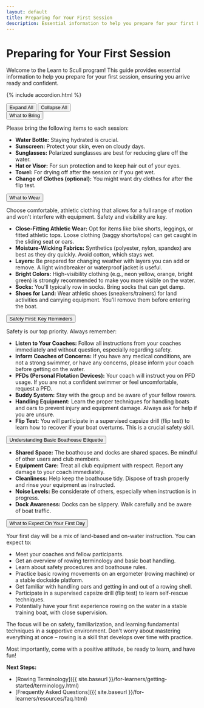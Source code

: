 ```yaml
---
layout: default
title: Preparing for Your First Session
description: Essential information to help you prepare for your first Learn to Scull session, covering what to bring, what to expect, and key safety guidelines.
---
```


# Preparing for Your First Session

Welcome to the Learn to Scull program! This guide provides essential information to help you prepare for your first session, ensuring you arrive ready and confident.

{% include accordion.html %}

<div class="accordion-controls">
    <button id="expand-all">Expand All</button>
    <button id="collapse-all">Collapse All</button>
</div>

<div class="accordion-section">
    <button class="accordion-toggle">What to Bring</button>
    <div class="accordion-content">
        <div class="accordion-content-inner">
            <p>Please bring the following items to each session:</p>
            <ul>
                <li><strong>Water Bottle:</strong> Staying hydrated is crucial.</li>
                <li><strong>Sunscreen:</strong> Protect your skin, even on cloudy days.</li>
                <li><strong>Sunglasses:</strong> Polarized sunglasses are best for reducing glare off the water.</li>
                <li><strong>Hat or Visor:</strong> For sun protection and to keep hair out of your eyes.</li>
                <li><strong>Towel:</strong> For drying off after the session or if you get wet.</li>
                <li><strong>Change of Clothes (optional):</strong> You might want dry clothes for after the flip test.</li>
            </ul>
        </div>
    </div>
</div>

<div class="accordion-section">
    <button class="accordion-toggle">What to Wear</button>
    <div class="accordion-content">
        <div class="accordion-content-inner">
            <p>Choose comfortable, athletic clothing that allows for a full range of motion and won't interfere with equipment. Safety and visibility are key.</p>
            <ul>
                <li><strong>Close-Fitting Athletic Wear:</strong> Opt for items like bike shorts, leggings, or fitted athletic tops. Loose clothing (baggy shorts/tops) can get caught in the sliding seat or oars.</li>
                <li><strong>Moisture-Wicking Fabrics:</strong> Synthetics (polyester, nylon, spandex) are best as they dry quickly. Avoid cotton, which stays wet.</li>
                <li><strong>Layers:</strong> Be prepared for changing weather with layers you can add or remove. A light windbreaker or waterproof jacket is useful.</li>
                <li><strong>Bright Colors:</strong> High-visibility clothing (e.g., neon yellow, orange, bright green) is strongly recommended to make you more visible on the water.</li>
                <li><strong>Socks:</strong> You'll typically row in socks. Bring socks that can get damp.</li>
                <li><strong>Shoes for Land:</strong> Wear athletic shoes (sneakers/trainers) for land activities and carrying equipment. You'll remove them before entering the boat.</li>
            </ul>
        </div>
    </div>
</div>

<div class="accordion-section">
    <button class="accordion-toggle">Safety First: Key Reminders</button>
    <div class="accordion-content">
        <div class="accordion-content-inner">
            <p>Safety is our top priority. Always remember:</p>
            <ul>
                <li><strong>Listen to Your Coaches:</strong> Follow all instructions from your coaches immediately and without question, especially regarding safety.</li>
                <li><strong>Inform Coaches of Concerns:</strong> If you have any medical conditions, are not a strong swimmer, or have any concerns, please inform your coach before getting on the water.</li>
                <li><strong>PFDs (Personal Flotation Devices):</strong> Your coach will instruct you on PFD usage. If you are not a confident swimmer or feel uncomfortable, request a PFD.</li>
                <li><strong>Buddy System:</strong> Stay with the group and be aware of your fellow rowers.</li>
                <li><strong>Handling Equipment:</strong> Learn the proper techniques for handling boats and oars to prevent injury and equipment damage. Always ask for help if you are unsure.</li>
                <li><strong>Flip Test:</strong> You will participate in a supervised capsize drill (flip test) to learn how to recover if your boat overturns. This is a crucial safety skill.</li>
            </ul>
        </div>
    </div>
</div>

<div class="accordion-section">
    <button class="accordion-toggle">Understanding Basic Boathouse Etiquette</button>
    <div class="accordion-content">
        <div class="accordion-content-inner">
            <ul>
                <li><strong>Shared Space:</strong> The boathouse and docks are shared spaces. Be mindful of other users and club members.</li>
                <li><strong>Equipment Care:</strong> Treat all club equipment with respect. Report any damage to your coach immediately.</li>
                <li><strong>Cleanliness:</strong> Help keep the boathouse tidy. Dispose of trash properly and rinse your equipment as instructed.</li>
                <li><strong>Noise Levels:</strong> Be considerate of others, especially when instruction is in progress.</li>
                <li><strong>Dock Awareness:</strong> Docks can be slippery. Walk carefully and be aware of boat traffic.</li>
            </ul>
        </div>
    </div>
</div>

<div class="accordion-section">
    <button class="accordion-toggle">What to Expect On Your First Day</button>
    <div class="accordion-content">
        <div class="accordion-content-inner">
            <p>Your first day will be a mix of land-based and on-water instruction. You can expect to:</p>
            <ul>
                <li>Meet your coaches and fellow participants.</li>
                <li>Get an overview of rowing terminology and basic boat handling.</li>
                <li>Learn about safety procedures and boathouse rules.</li>
                <li>Practice basic rowing movements on an ergometer (rowing machine) or a stable dockside platform.</li>
                <li>Get familiar with handling oars and getting in and out of a rowing shell.</li>
                <li>Participate in a supervised capsize drill (flip test) to learn self-rescue techniques.</li>
                <li>Potentially have your first experience rowing on the water in a stable training boat, with close supervision.</li>
            </ul>
            <p>The focus will be on safety, familiarization, and learning fundamental techniques in a supportive environment. Don't worry about mastering everything at once – rowing is a skill that develops over time with practice.</p>
            <p>Most importantly, come with a positive attitude, be ready to learn, and have fun!</p>
        </div>
    </div>
</div>

**Next Steps:**
- [Rowing Terminology]({{ site.baseurl }}/for-learners/getting-started/terminology.html)
- [Frequently Asked Questions]({{ site.baseurl }}/for-learners/resources/faq.html)
